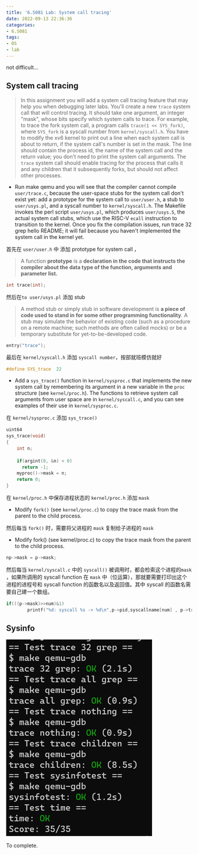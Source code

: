 ```yaml
---
title: '6.S081 Lab: System call tracing'
date: 2022-09-13 22:36:36
categories:
- 6.S081
tags:
- OS
- lab
---
```


not difficult...

<!-- more -->

## System call tracing

>  In this assignment you will add a system call tracing feature that may help you when debugging later labs. You'll create a new `trace` system call that will control tracing. It should take one argument, an integer "mask", whose bits specify which system calls to trace. For example, to trace the fork system call, a program calls `trace(1 << SYS_fork)`, where `SYS_fork` is a syscall number from `kernel/syscall.h`. You have to modify the xv6 kernel to print out a line when each system call is about to return, if the system call's number is set in the mask. The line should contain the process id, the name of the system call and the return value; you don't need to print the system call arguments. The `trace` system call should enable tracing for the process that calls it and any children that it subsequently forks, but should not affect other processes. 

- Run make qemu and you will see that the compiler cannot compile `user/trace.c`, because the user-space stubs for the system call don't exist yet: add a prototype for the system call to `user/user.h`, a stub to `user/usys.pl`, and a syscall number to `kernel/syscall.h`. The Makefile invokes the perl script `user/usys.pl`, which produces `user/usys.S`, the actual system call stubs, which use the RISC-V `ecall` instruction to transition to the kernel. Once you fix the compilation issues, run trace 32 grep hello README; it will fail because you haven't implemented the system call in the kernel yet.

首先在 `user/user.h` 中 添加  prototype for system call ，

> A function **prototype** is a **declaration in the code that instructs the compiler about the data type of the function, arguments and parameter list.**

```c
int trace(int);
```

然后在`to user/usys.pl` 添加 stub 

> A method stub or simply stub in software development is **a piece of code used to stand in for some other programming functionality**. A stub may simulate the behavior of existing code (such as a procedure on a remote machine; such methods are often called mocks) or be a temporary substitute for yet-to-be-developed code.

```c
entry("trace");
```

最后在 `kernel/syscall.h`  添加 `syscall number`，按部就班模仿就好

```c
#define SYS_trace  22
```

- Add a `sys_trace()` function in `kernel/sysproc.c` that implements the new system call by remembering its argument in a new variable in the `proc` structure (see `kernel/proc.h`). The functions to retrieve system call arguments from user space are in `kernel/syscall.c`, and you can see examples of their use in `kernel/sysproc.c`.

在 `kernel/sysproc.c` 添加 `sys_trace()`

```c
uint64
sys_trace(void)
{
    int n;

    if(argint(0, &n) < 0)
      return -1;
    myproc()->mask = n;
    return 0;
}
```

在 ` kernel/proc.h ` 中保存进程状态的 `kernel/proc.h` 添加 `mask` 

- Modify `fork()` (see `kernel/proc.c`) to copy the trace mask from the parent to the child process.

然后每当 `fork()` 时，需要将父进程的 `mask` 复制给子进程的 `mask`

- Modify fork() (see kernel/proc.c) to copy the trace mask from the parent to the child process.

```c
np->mask = p->mask;
```

然后每当 ` kernel/syscall.c ` 中的 `syscall()` 被调用时，都会检索这个进程的`mask `，如果所调用的 syscall function 在 `mask` 中（位运算），那就要需要打印出这个进程的进程号和 syscall function 的函数名以及返回值。其中 syscall 的函数名需要自己建一个数组。

```c
if(((p->mask)>>num)&1)
        printf("%d: syscall %s -> %d\n",p->pid,syscallname[num] , p->trapframe->a0);
```



## Sysinfo 

![1663128399812](6-S081-Lab-System-call-tracing/1663128399812.png)

To complete.